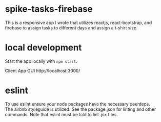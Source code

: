 # spike-tasks-firebase
This is a responsive app I wrote that utilizes reactjs, react-bootstrap, and firebase to assign tasks to different days and assign a t-shirt size.

# local development
Start the app locally with `npm start`.

Client App GUI
http://localhost:3000/


# eslint
To use eslint ensure your node packages have the necessary peerdeps. The airbnb styleguide is utilized.
See the package.json for linting and other commands. Note that eslint must be told to lint .jsx files.
